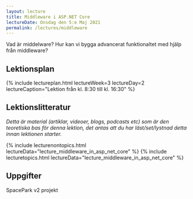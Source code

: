 ```yaml
---
layout: lecture
title: Middleware i ASP.NET Core
lectureDate: Onsdag den 5:e Maj 2021
permalink: /lectures/middleware
---
```


Vad är middelware? Hur kan vi bygga advancerat funktionaltet med hjälp från middleware?

## Lektionsplan

{% include lectureplan.html lectureWeek=3 lectureDay=2 lectureCaption="Lektion från kl. 8:30 till kl. 16:30" %}

## Lektionslitteratur
*Detta är material (artiklar, videoer, blogs, podcasts etc) som är den teoretiska bas för denna lektion, det antas att du har läst/set/lystnad detta innan lektionen starter.*

{% include lecturenontopics.html lectureData="lecture_middleware_in_asp_net_core" %}
{% include lecturetopics.html lectureData="lecture_middleware_in_asp_net_core" %}

## Uppgifter

SpacePark v2 projekt